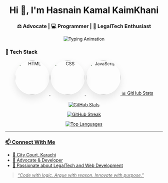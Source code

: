<h1 align="center">Hi 👋, I'm Hasnain Kamal KaimKhani</h1>
<h3 align="center">⚖️ Advocate | 💻 Programmer | 🚀 LegalTech Enthusiast</h3>
<p align="center">
  <img src="https://readme-typing-svg.herokuapp.com?font=Fira+Code&size=22&pause=1000&color=36BCF7&center=true&vCenter=true&width=500&lines=Hi%2C+I%27m+Hasnain+Kamal+%F0%9F%91%8B;Advocate+%F0%9F%8F%9F️+%7C+Programmer+%F0%9F%92%BB;LegalTech+Enthusiast+%F0%9F%9A%80;Building+Digital+Solutions+for+Law+%26+Beyond" alt="Typing Animation" />
</p>

 


### 🔧 Tech Stack
<p align="center">
  <a href="https://developer.mozilla.org/en-US/docs/Web/HTML" target="_blank">
    <img src="https://img.shields.io/badge/HTML-E34F26?style=for-the-badge&logo=html5&logoColor=white&color=linear-gradient(to right, #ff6347, #ff8c00)" alt="HTML" width="110px" height="110px" style="border-radius: 50%; box-shadow: 0 12px 24px rgba(0, 0, 0, 0.1); transform: scale(1); transition: transform 0.3s, box-shadow 0.3s, background-color 0.3s;" />
  </a>
  <a href="https://developer.mozilla.org/en-US/docs/Web/CSS" target="_blank">
    <img src="https://img.shields.io/badge/CSS-1572B6?style=for-the-badge&logo=css3&logoColor=white&color=linear-gradient(to right, #1e90ff, #4682b4)" alt="CSS" width="110px" height="110px" style="border-radius: 50%; box-shadow: 0 12px 24px rgba(0, 0, 0, 0.1); transform: scale(1); transition: transform 0.3s, box-shadow 0.3s, background-color 0.3s;" />
  </a>
  <a href="https://developer.mozilla.org/en-US/docs/Web/JavaScript" target="_blank">
    <img src="https://img.shields.io/badge/JavaScript-F7DF1E?style=for-the-badge&logo=javascript&logoColor=black&color=linear-gradient(to right, #f7df1e, #f0e68c)" alt="JavaScript" width="110px" height="110px" style="border-radius: 50%; box-shadow: 0 12px 24px rgba(0, 0, 0, 0.1); transform: scale(1); transition: transform 0.3s, box-shadow 0.3s, background-color 0.3s;" />
  </a>
  <a href="https://

---

### 📊 GitHub Stats
<p align="center">
  <img src="https://github-readme-stats.vercel.app/api?username=YourUsername&show_icons=true&theme=tokyonight" alt="GitHub Stats" />
</p>

<p align="center">
  <img src="https://github-readme-streak-stats.herokuapp.com/?user=YourUsername&theme=tokyonight" alt="GitHub Streak" />
</p>

<p align="center">
  <img src="https://github-readme-stats.vercel.app/api/top-langs/?username=YourUsername&layout=compact&theme=tokyonight" alt="Top Languages" />
</p>

---

### 📫 Connect With Me
- 📍 City Court, Karachi
- 💼 Advocate & Developer
- 💬 Passionate about LegalTech and Web Development

> *“Code with logic. Argue with reason. Innovate with purpose.”*


